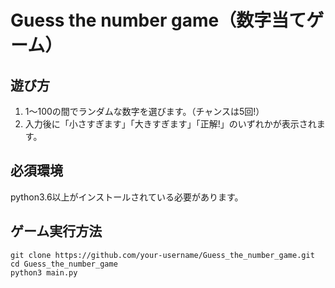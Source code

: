# Guess the number game（数字当てゲーム）


## 遊び方
1. 1〜100の間でランダムな数字を選びます。（チャンスは5回!）
2. 入力後に「小さすぎます」「大きすぎます」「正解!」のいずれかが表示されます。


## 必須環境
python3.6以上がインストールされている必要があります。


## ゲーム実行方法

````
git clone https://github.com/your-username/Guess_the_number_game.git
cd Guess_the_number_game
python3 main.py

````



